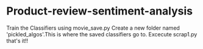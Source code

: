 # Product-review-sentiment-analysis
Train the Classifiers using movie_save.py
Create a new folder named 'pickled_algos'.This is where the saved classifiers go to.
Excecute scrap1.py
that's it!!
